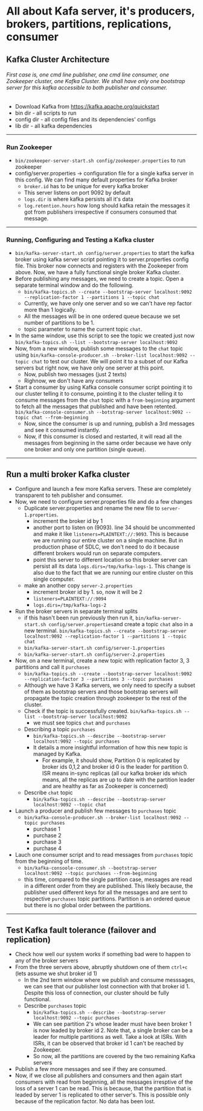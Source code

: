 
# All about Kafa server, it's producers, brokers, partitions, replications, consumer


## Kafka Cluster Architecture
###### First case is, one cmd line publisher, one cmd line consumer, one Zookeeper cluster, one Kafka Cluster. We shall have only one bootstrap server for this kafka accessible to both publisher and consumer.

- Download Kafka from https://kafka.apache.org/quickstart
- bin dir - all scripts to run
- config dir - all config files and its dependencies' configs
- lib dir - all kafka dependencies
----------
### Run Zookeeper
- `bin/zookeeper-server-start.sh config/zookeeper.properties` to run zookeeper
- config/server.properties -> configuration file for a single kafka server in this config. We can find many default properties for Kafka broker
    - `broker.id` has to be unique for every kafka broker
    -  This server listens on port 9092 by default
    - `logs.dir` is where kafka persists all it's data
    -  `log.retention.hours` how long should kafka retain the messages it got from publishers irrespective if consumers consumed that message.
------------
### Running, Configuring and Testing a Kafka cluster
- `bin/kafka-server-start.sh config/server.properties` to start the kafka broker using kafka server script pointing it to server.properties config file. This broker now connects and registers with the Zookeeper from above. Now, we have a fully functional single broker Kafka cluster. 
- Before publishing any messages, we need to create a topic. Open a separate terminal window and do the following.
    - `bin/kafka-topics.sh --create --bootstrap-server localhost:9092 --replication-factor 1 --partitions 1 --topic chat`
    - Currently, we have only one server and so we can't have rep factor more than 1 logically.
    - All the messages will be in one ordered queue because we set number of partitions to be 1.
    - topic parameter to name the current topic `chat`.
- In the same window, use this script to see the topic we created just now `bin/kafka-topics.sh --list --bootstrap-server localhost:9092`
- Now, from a new window, publish some messages to the `chat` topic using `bin/kafka-console-producer.sh --broker-list localhost:9092 --topic chat` to test our cluster. We will point it to a subset of our Kafka servers but right now, we have only one server at this point. 
    - Now, publish two messages (just 2 texts)
    - Righnow, we don't have any consumers
- Start a consumer by using Kafka console consumer script pointing it to our cluster telling it to consume, pointing it to the cluster telling it to consume messages from the `chat` topic with a `from-beginning` argument to fetch all the messages that published and have been retented. `bin/kafka-console-consumer.sh --botstrap-server localhost:9092 --topic chat --from-beginning`
    - Now, since the consumer is up and running, publish a 3rd messages and see it consumed instantly.
    - Now, if this consumer is closed and restarted, it will read all the messages from beginning in the same order because we have only one broker and only one partition (single queue).
----------
## Run a multi broker Kafka cluster
- Configure and launch a few more Kafka servers. These are completely transparent to teh publisher and consumer.
- Now, we need to configure server.properties file and do a few changes
    - Duplicate server.properties and rename the new file to `server-1.properties`.
        - increment the broker id by 1
        - another port to listen on (9093). line 34 should be uncommented and make it like `listeners=PLAINTEXT://:9093`. This is because we are running our entire cluster on a single machine. But in production phase of SDLC, we don't need to do it because different brokers would run on separate computers.
        - point this server to different location so this broker server can persist all its data `logs.dirs=/tmp/kafka-logs-1`. This change is also due to the fact that we are running our entire cluster on this single computer.
    - make an another copy `server-2.properties`
        - increment broker id by 1. so, now it will be 2
        - `listeners=PLAINTEXT://:9094`
        - `logs.dirs=/tmp/kafka-logs-2`
- Run the broker servers in separate terminal splits
    - if this hasn't been run previously then run it, `bin/kafka-server-start.sh config/server.properties`and create a topic `chat` also in a new terminal. `bin/kafka-topics.sh --create --bootstrap-server localhost:9092 --replication-factor 1 --partitions 1 --topic chat` 
    - `bin/kafka-server-start.sh config/server-1.properties`
    - `bin/kafka-server-start.sh config/server-2.properties`
- Now, on a new terminal, create a new topic with replication factor 3, 3 partitions and call it `purchases` 
    - `bin/kafka-topics.sh --create --bootstrap-server localhost:9092 --replication-factor 3 --partitions 3 --topic purchases`
    - Although we have 3 Kafka servers, we only need to specify a subset of them as bootstrap servers and those bootstrap servers will propagate the topic creation through zookeeper to the rest of the cluster.
    - Check if the topic is successfully created. `bin/kafka-topics.sh --list --bootstrap-server localhost:9092`
        - we must see topics `chat` and `purchases`
    - Describing a topic `purchases`
        - `bin/kafka-topics.sh --describe --bootstrap-server localhost:9092 --topic purchases`
        - It details a more insightful information of how this new topic is managed by Kafka.
            - For example, it should show, Partition 0 is replicated by broker ids 0,1,2 and broker id 0 is the leader for partition 0. ISR means in-sync replicas (all our kafka broker ids which means, all the replicas are up to date with the partition leader and are healthy as far as Zookeeper is concerned)
    - Describe `chat` topic
        - `bin/kafka-topics.sh --describe --bootstrap-server localhost:9092 --topic chat`
- Launch a producer and publish few messages to `purchases` topic
    - `bin/kafka-console-producer.sh --broker-list localhost:9092 --topic purchases`
        - purchase 1
        - purchase 2
        - purchase 3
        - purchase 4
- Lauch one consumer script and to read messages from `purchases` topic from the beginning of time.
    - `bin/kafka-consoole-consumer.sh --bootstrap-server localhost:9092 --topic purchases --from-beginning`
    - this time, compared to the single partition case, messages are read in a different order from they are published. This likely because, the publisher used different keys for all the messages and are sent to respective `purchases` topic partitions. Partition is an ordered queue but there is no global order between the partitions.

---------
## Test Kafka fault tolerance (failover and replication)
- Check how well our system works if something bad were to happen to any of the broker servers
- From the three servers above, abruptly shutdown one of them `ctrl+c` (lets assume we shut broker id 1)
    - In the 2nd term window where we publish and consume messsages, we can see that our publisher lost connection with that broker id 1. Despite this loss of connection, our cluster should be fully functional.
    - Describe `purchases` topic
        - `bin/kafka-topics.sh --describe --bootstrap-server localhost:9092 --topic purchases`
        - We can see partition 2's whose leader must have been broker 1 is now leaded by broker id 2. Note that, a single broker can be a leader for multiple partitions as well. Take a look at ISRs. With ISRs, it can be observed that broker id 1 can't be reached by Zookeeper.
        - So now, all the partitions are covered by the two remaining Kafka servers
- Publish a few more messages and see if they are consumed.
- Now, if we close all publishers and consumers and then again start consumers with read from beginning, all the messages irresptive of the loss of a server 1 can be read. This is because, that the partition that is leaded by server 1 is replicated to other server's. This is possible only because of the replication factor. No data has been lost.





